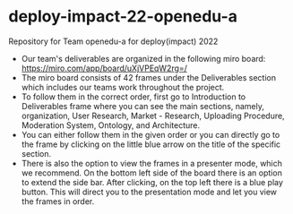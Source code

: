 # deploy-impact-22-openedu-a
Repository for Team openedu-a for deploy(impact) 2022
- Our team's deliverables are organized in the following miro board: https://miro.com/app/board/uXjVPEqW2rg=/
- The miro board consists of 42 frames under the Deliverables section which includes our teams work throughout the project. 
- To follow them in the correct order, first go to Introduction to Deliverables frame where you can see the main sections, namely, organization, User Research, Market - Research, Uploading Procedure, Moderation System, Ontology, and Architecture. 
- You can either follow them in the given order or you can directly go to the frame by clicking on the little blue arrow on the title of the specific section. 
- There is also the option to view the frames in a presenter mode, which we recommend. On the bottom left side of the board there is an option to extend the side bar. After clicking, on the top left there is a blue play button. This will direct you to the presentation mode and let you view the frames in order. 
